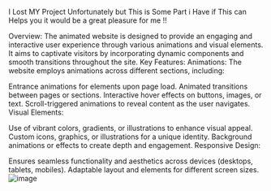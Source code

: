 I Lost MY Project Unfortunately but This is Some Part i Have if This can Helps you it would be a great pleasure for me !!

Overview:
The animated website is designed to provide an engaging and interactive user experience through various animations and visual elements. It aims to captivate visitors by incorporating dynamic components and smooth transitions throughout the site.
Key Features:
Animations: The website employs animations across different sections, including:

Entrance animations for elements upon page load.
Animated transitions between pages or sections.
Interactive hover effects on buttons, images, or text.
Scroll-triggered animations to reveal content as the user navigates.
Visual Elements:

Use of vibrant colors, gradients, or illustrations to enhance visual appeal.
Custom icons, graphics, or illustrations for a unique identity.
Background animations or effects to create depth and engagement.
Responsive Design:

Ensures seamless functionality and aesthetics across devices (desktops, tablets, mobiles).
Adaptable layout and elements for different screen sizes.
![image](https://github.com/Najeebullah3124/Animated-Websites-/assets/147226547/5745957c-aabb-4ad4-8e8d-90d10868a9f5)
